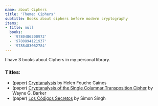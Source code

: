 ```yaml
---
name: about Ciphers
title: 'Theme: Ciphers'
subtitle: Books about ciphers before modern cryptography
items:
- title: null
  books:
  - '9780486200972'
  - '9780894121937'
  - '9788483062784'
---
```

I have 3 books about Ciphers in my personal library.

### Titles:
- (paper) [Cryptanalysis](/books/info/9780486200972) by Helen Fouche Gaines
- (paper) [Cryptanalysis of the Single Columnar Transposition Cipher](/books/info/9780894121937) by Wayne G. Barker
- (paper) [Los Códigos Secretos](/books/info/9788483062784) by Simon Singh
